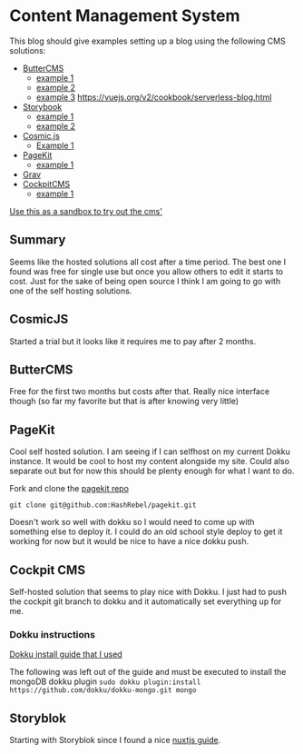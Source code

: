 # Content Management System

This blog should give examples setting up a blog using the following CMS solutions:

* [ButterCMS](https://vuejs.org/v2/cookbook/serverless-blog.html)
  * [example 1](https://vuejs.org/v2/cookbook/serverless-blog.html)
  * [example 2](https://css-tricks.com/building-serverless-cms-powered-vue-js/)
  * [example 3](https://medium.freecodecamp.org/how-to-build-a-serverless-cms-powered-vue-js-application-ee17f5957538)
https://vuejs.org/v2/cookbook/serverless-blog.html
* [Storybook](https://www.storyblok.com/)
  * [example 1](https://www.storyblok.com/tp/add-a-headless-CMS-to-vuejs-in-5-minutes)
  * [example 2](https://medium.com/@dominikangerer/add-a-headless-cms-to-vuejs-in-5-minutes-8a8537e18897)
* [Cosmic.js](https://cosmicjs.com/cms-api)
  * [Example 1](https://cosmicjs.com/knowledge-base/vuejs-cms)
* [PageKit](https://pagekit.com/)
  * [example 1](https://pagekit.com/docs/developer/vuejs-and-webpack)
* [Grav](https://getgrav.org/)
* [CockpitCMS](https://getcockpit.com)
  * [example 1](https://snipcart.com/blog/cockpit-cms-tutorial-nuxtjs)


[Use this as a sandbox to try out the cms'](https://hackernoon.com/how-to-build-a-simple-blog-using-vue-cosmic-js-and-deploy-to-netlify-2bd3e2b3a115)


## Summary
Seems like the hosted solutions all cost after a time period. The best one I found was free for single use but once you allow others to edit it starts to cost. Just for the sake of being open source I think I am going to go with one of the self hosting solutions. 


## CosmicJS
Started a trial but it looks like it requires me to pay after 2 months.

## ButterCMS
Free for the first two months but costs after that. Really nice interface though (so far my favorite but that is after knowing very little)

## PageKit
Cool self hosted solution. I am seeing if I can selfhost on my current Dokku instance. It would be cool to host my content alongside my site. Could also separate out but for now this should be plenty enough for what I want to do. 

Fork and clone the [pagekit repo](https://github.com/pagekit/pagekit) 

``` git clone git@github.com:HashRebel/pagekit.git ```

Doesn't work so well with dokku so I would need to come up with something else to deploy it. I could do an old school style deploy to get it working for now but it would be nice to have a nice dokku push.

## Cockpit CMS 
Self-hosted solution that seems to play nice with Dokku. I just had to push the cockpit git branch to dokku and it automatically set everything up for me.

### Dokku instructions
[Dokku install guide that I used](https://github.com/woutervddn/cockpit-dokku)

The following was left out of the guide and must be executed to install the mongoDB dokku plugin
```sudo dokku plugin:install https://github.com/dokku/dokku-mongo.git mongo```

## Storyblok
Starting with Storyblok since I found a nice [nuxtjs guide](https://www.storyblok.com/tp/headless-cms-nuxtjs). 
